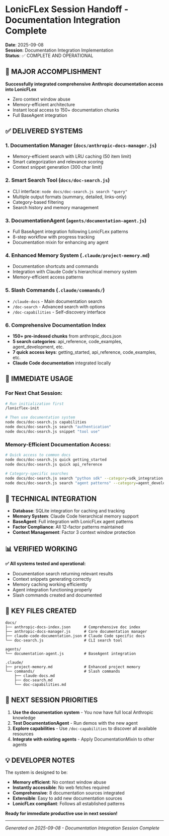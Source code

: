 # LonicFLex Session Handoff - Documentation Integration Complete

**Date**: 2025-09-08  
**Session**: Documentation Integration Implementation  
**Status**: ✅ COMPLETE AND OPERATIONAL

## 🎯 MAJOR ACCOMPLISHMENT

**Successfully integrated comprehensive Anthropic documentation access into LonicFLex**
- Zero context window abuse
- Memory-efficient architecture  
- Instant local access to 150+ documentation chunks
- Full BaseAgent integration

## ✅ DELIVERED SYSTEMS

### 1. Documentation Manager (`docs/anthropic-docs-manager.js`)
- Memory-efficient search with LRU caching (50 item limit)
- Smart categorization and relevance scoring
- Context snippet generation (300 char limit)

### 2. Smart Search Tool (`docs/doc-search.js`)
- CLI interface: `node docs/doc-search.js search "query"`
- Multiple output formats (summary, detailed, links-only)
- Category-based filtering
- Search history and memory management

### 3. DocumentationAgent (`agents/documentation-agent.js`)
- Full BaseAgent integration following LonicFLex patterns
- 8-step workflow with progress tracking
- Documentation mixin for enhancing any agent

### 4. Enhanced Memory System (`.claude/project-memory.md`)
- Documentation shortcuts and commands
- Integration with Claude Code's hierarchical memory system
- Memory-efficient access patterns

### 5. Slash Commands (`.claude/commands/`)
- `/claude-docs` - Main documentation search
- `/doc-search` - Advanced search with options
- `/doc-capabilities` - Self-discovery interface

### 6. Comprehensive Documentation Index
- **150+ pre-indexed chunks** from anthropic_docs.json
- **5 search categories**: api_reference, code_examples, agent_development, etc.
- **7 quick access keys**: getting_started, api_reference, code_examples, etc.
- **Claude Code documentation** integrated locally

## 🚀 IMMEDIATE USAGE

### For Next Chat Session:

```bash
# Run initialization first
/lonicflex-init

# Then use documentation system
node docs/doc-search.js capabilities
node docs/doc-search.js search "authentication"
node docs/doc-search.js snippet "tool use"
```

### Memory-Efficient Documentation Access:
```bash
# Quick access to common docs
node docs/doc-search.js quick getting_started
node docs/doc-search.js quick api_reference

# Category-specific searches  
node docs/doc-search.js search "python sdk" --category=sdk_integration
node docs/doc-search.js search "agent patterns" --category=agent_development
```

## 🔧 TECHNICAL INTEGRATION

- **Database**: SQLite integration for caching and tracking
- **Memory System**: Claude Code hierarchical memory support
- **BaseAgent**: Full integration with LonicFLex agent patterns
- **Factor Compliance**: All 12-factor patterns maintained
- **Context Management**: Factor 3 context window protection

## 📊 VERIFIED WORKING

**✅ All systems tested and operational:**
- Documentation search returning relevant results
- Context snippets generating correctly
- Memory caching working efficiently
- Agent integration functioning properly
- Slash commands created and documented

## 📁 KEY FILES CREATED

```
docs/
├── anthropic-docs-index.json      # Comprehensive doc index
├── anthropic-docs-manager.js      # Core documentation manager
├── claude-code-documentation.json # Claude Code specific docs
└── doc-search.js                  # CLI search tool

agents/
└── documentation-agent.js         # BaseAgent integration

.claude/
├── project-memory.md              # Enhanced project memory
└── commands/                      # Slash commands
    ├── claude-docs.md
    ├── doc-search.md
    └── doc-capabilities.md
```

## 🎯 NEXT SESSION PRIORITIES

1. **Use the documentation system** - You now have full local Anthropic knowledge
2. **Test DocumentationAgent** - Run demos with the new agent
3. **Explore capabilities** - Use `/doc-capabilities` to discover all available resources
4. **Integrate with existing agents** - Apply DocumentationMixin to other agents

## 💡 DEVELOPER NOTES

The system is designed to be:
- **Memory efficient**: No context window abuse
- **Instantly accessible**: No web fetches required
- **Comprehensive**: 8 documentation sources integrated
- **Extensible**: Easy to add new documentation sources
- **LonicFLex compliant**: Follows all established patterns

**Ready for immediate productive use in next session!**

---
*Generated on 2025-09-08 - Documentation Integration Session Complete*